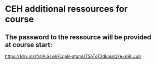 # CEH additional ressources for course  

## The password to the ressource will be provided at course start:  
https://1drv.ms/f/s!AiSswkFcqaB-gtgmUT5oToT2dkassQ?e=69LUu0  